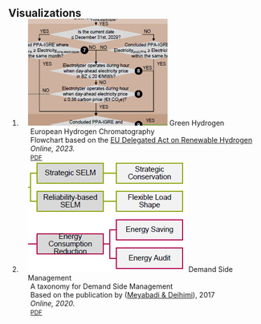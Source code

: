 <h2 id="publications" style="margin: 2px 0px -15px;">Visualizations</h2>

<div class="publications">
<ol class="bibliography">

<li>
<div class="pub-row">

  <div class="col-sm-3 abbr" style="position: relative;padding-right: 15px;padding-left: 15px;">
    <img src="assets/img/h2_chromatography.PNG" class="teaser img-fluid z-depth-1">
    <abbr class="badge">Green Hydrogen</abbr>
  </div>

  <div class="col-sm-9" style="position: relative;padding-right: 15px;padding-left: 20px;">
    <div class="title">European Hydrogen Chromatography</div>
    <div class="author">Flowchart based on the <a href="https://energy.ec.europa.eu/publications/delegated-regulation-union-methodology-rfnbos_en">EU Delegated Act on Renewable Hydrogen</a></div>
    <div class="periodical"><em>Online, 2023.</em></div>
    <div class="links">
      <a href="assets/files/h2_chromatography_03.pdf" class="btn btn-sm z-depth-0" role="button" target="_blank" style="font-size:12px;">PDF</a>
    </div>
  </div>
</div>
</li>
  
<li>
<div class="pub-row">

  <div class="col-sm-3 abbr" style="position: relative;padding-right: 15px;padding-left: 15px;">
    <img src="assets/img/dsm_taxonomy.PNG" class="teaser img-fluid z-depth-1">
    <abbr class="badge">Demand Side Management</abbr>
  </div>

  <div class="col-sm-9" style="position: relative;padding-right: 15px;padding-left: 20px;">
    <div class="title">A taxonomy for Demand Side Management</div>
    <div class="author">Based on the publication by (<a href="https://www.sciencedirect.com/science/article/abs/pii/S1364032117308481">Meyabadi & Deihimi</a>), 2017</div>
    <div class="periodical"><em>Online, 2020.</em></div>
    <div class="links">
      <a href="assets/files/dsm_taxonomy.pdf" class="btn btn-sm z-depth-0" role="button" target="_blank" style="font-size:12px;">PDF</a>
    </div>
  </div>
</div>
</li>
  
<br>

</ol>
</div>
